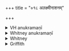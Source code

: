 +++
title = "०१८ अलक्ष्मीनाशनम्"

+++

<details><summary>VH anukramaṇī</summary>

अलक्ष्मीनाशनम्।  
१-४ द्रविणोदाः। विनायकः(२ सविता, वरुणः, मित्रः, अर्यमा, देवाः, ३ सविता)। १ विराडुपरिष्टाद् बृहती, २ निचृज्जगती, ३ विराडास्तार पङ्क्तिस्त्रिष्टुप्, ४ अनुष्टुप्।
</details>

<details><summary>Whitney anukramaṇī</summary>

[Draviṇodas.—vāināyakam. ānuṣṭubham: 1. upariṣṭādvirāḍbrṛatT; 2. nicṛjjagatī; 3. virāḍāstārapan̄ktitriṣṭubh.]
</details>



<details><summary>Whitney</summary>

### Comment
Verses 1-3 are found in Pāipp. xx. (but vs. 2 not with the others). Used by Kāuś. (42. 19) in a charm against unlucky signs in a woman.


### Translations
Translated: Weber, iv. 411; Ludwig, p. 498; Geldner, Ved. Stud. i. 314; Griffith, i. 22; Bloomfield, 109, 260.—It may be mentioned that Geldner takes the whole hymn as relating to a domestic cat.
</details>

<details><summary>Griffith</summary>

A charm to avert evil spirits of misfortune and to secure prosperity
</details>
